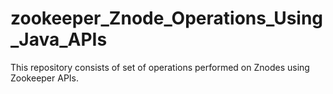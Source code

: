# zookeeper_Znode_Operations_Using_Java_APIs
This repository consists of set of operations performed on Znodes using Zookeeper APIs.
